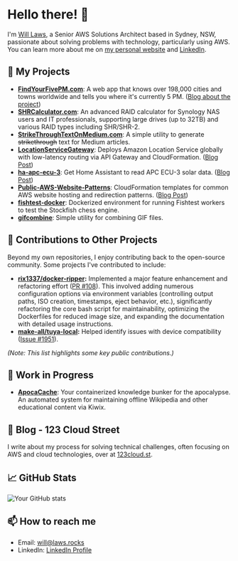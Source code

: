 # Hello there! 🖖

I'm [Will Laws](https://laws.rocks), a Senior AWS Solutions Architect based in Sydney, NSW, passionate about solving problems with technology, particularly using AWS. You can learn more about me on [my personal website](https://laws.rocks) and [LinkedIn](https://www.linkedin.com/in/lwsw/).

## 🚀 My Projects

- [**FindYourFivePM.com**](https://findyourfivepm.com): A web app that knows over 198,000 cities and towns worldwide and tells you where it's currently 5 PM. ([Blog about the project](https://findyourfivepm.com/blog))
- [**SHRCalculator.com**](https://shrcalculator.com): An advanced RAID calculator for Synology NAS users and IT professionals, supporting large drives (up to 32TB) and various RAID types including SHR/SHR-2.
- [**StrikeThroughTextOnMedium.com**](https://strikethroughtextonmedium.com): A simple utility to generate ~~strikethrough~~ text for Medium articles.
- [**LocationServiceGateway**](https://github.com/jeeshofone/LocationServiceGateway): Deploys Amazon Location Service globally with low-latency routing via API Gateway and CloudFormation. ([Blog Post](https://www.123cloud.st/p/regional-to-global-adapting-amazon))
- [**ha-apc-ecu-3**](https://github.com/jeeshofone/ha-apc-ecu-3): Get Home Assistant to read APC ECU-3 solar data. ([Blog Post](https://www.123cloud.st/p/the-unexpectedly-direct-path-to-building))
- [**Public-AWS-Website-Patterns**](https://github.com/jeeshofone/Public-AWS-Website-Patterns): CloudFormation templates for common AWS website hosting and redirection patterns. ([Blog Post](https://www.123cloud.st/p/the-complete-reference-guide-to-basic))
- [**fishtest-docker**](https://github.com/jeeshofone/fishtest-docker): Dockerized environment for running Fishtest workers to test the Stockfish chess engine.
- [**gifcombine**](https://github.com/jeeshofone/gifcombine): Simple utility for combining GIF files.

## 🤝 Contributions to Other Projects

Beyond my own repositories, I enjoy contributing back to the open-source community. Some projects I've contributed to include:

- **[rix1337/docker-ripper](https://github.com/rix1337/docker-ripper):** Implemented a major feature enhancement and refactoring effort ([PR #108](https://github.com/rix1337/docker-ripper/pull/108)). This involved adding numerous configuration options via environment variables (controlling output paths, ISO creation, timestamps, eject behavior, etc.), significantly refactoring the core bash script for maintainability, optimizing the Dockerfiles for reduced image size, and expanding the documentation with detailed usage instructions.
- **[make-all/tuya-local](https://github.com/make-all/tuya-local):** Helped identify issues with device compatibility ([Issue #1951](https://github.com/make-all/tuya-local/issues/1951)).

*(Note: This list highlights some key public contributions.)*

## 🚧 Work in Progress

- [**ApocaCache**](https://github.com/jeeshofone/ApocaCache): Your containerized knowledge bunker for the apocalypse. An automated system for maintaining offline Wikipedia and other educational content via Kiwix.

## 📝 Blog - 123 Cloud Street

I write about my process for solving technical challenges, often focusing on AWS and cloud technologies, over at [123cloud.st](https://123cloud.st).

## 📈 GitHub Stats

![Your GitHub stats](https://github-readme-stats.vercel.app/api?username=jeeshofone&show_icons=true)

## 📫 How to reach me

- Email: [will@laws.rocks](mailto:will@laws.rocks)
- LinkedIn: [LinkedIn Profile](https://www.linkedin.com/in/lwsw/)

